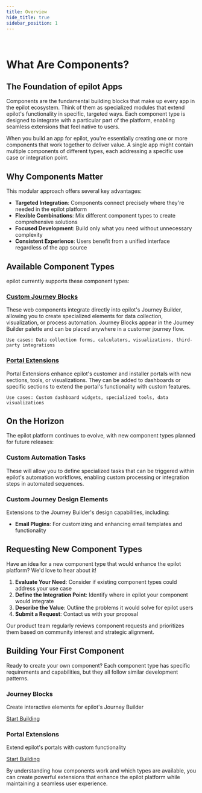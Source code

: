 ```yaml
---
title: Overview
hide_title: true
sidebar_position: 1
---
```


<p>&nbsp;</p>

# What Are Components?

## The Foundation of epilot Apps

Components are the fundamental building blocks that make up every app in the epilot ecosystem. Think of them as specialized modules that extend epilot's functionality in specific, targeted ways. Each component type is designed to integrate with a particular part of the platform, enabling seamless extensions that feel native to users.

When you build an app for epilot, you're essentially creating one or more components that work together to deliver value. A single app might contain multiple components of different types, each addressing a specific use case or integration point.

## Why Components Matter

This modular approach offers several key advantages:

- **Targeted Integration**: Components connect precisely where they're needed in the epilot platform
- **Flexible Combinations**: Mix different component types to create comprehensive solutions
- **Focused Development**: Build only what you need without unnecessary complexity
- **Consistent Experience**: Users benefit from a unified interface regardless of the app source

## Available Component Types

epilot currently supports these component types:

### [Custom Journey Blocks](/apps/components/custom-journey-block)

These web components integrate directly into epilot's Journey Builder, allowing you to create specialized elements for data collection, visualization, or process automation. Journey Blocks appear in the Journey Builder palette and can be placed anywhere in a customer journey flow.

```
Use cases: Data collection forms, calculators, visualizations, third-party integrations
```

### [Portal Extensions](/apps/components/portal-extension)

Portal Extensions enhance epilot's customer and installer portals with new sections, tools, or visualizations. They can be added to dashboards or specific sections to extend the portal's functionality with custom features.

```
Use cases: Custom dashboard widgets, specialized tools, data visualizations
```

## On the Horizon

The epilot platform continues to evolve, with new component types planned for future releases:

### Custom Automation Tasks

These will allow you to define specialized tasks that can be triggered within epilot's automation workflows, enabling custom processing or integration steps in automated sequences.

### Custom Journey Design Elements

Extensions to the Journey Builder's design capabilities, including:
- **Email Plugins**: For customizing and enhancing email templates and functionality

## Requesting New Component Types

Have an idea for a new component type that would enhance the epilot platform? We'd love to hear about it!

1. **Evaluate Your Need**: Consider if existing component types could address your use case
2. **Define the Integration Point**: Identify where in epilot your component would integrate
3. **Describe the Value**: Outline the problems it would solve for epilot users
4. **Submit a Request**: Contact us with your proposal

Our product team regularly reviews component requests and prioritizes them based on community interest and strategic alignment.

## Building Your First Component

Ready to create your own component? Each component type has specific requirements and capabilities, but they all follow similar development patterns.

<div className="container">
  <div className="row">
    <div className="col col--6">
      <div className="card" style={{height: '100%'}}>
        <div className="card__body">
          <h3>Journey Blocks</h3>
          <p>Create interactive elements for epilot's Journey Builder</p>
          <a href="/apps/components/custom-journey-block" className="button button--primary button--block">Start Building</a>
        </div>
      </div>
    </div>
    <div className="col col--6">
      <div className="card" style={{height: '100%'}}>
        <div className="card__body">
          <h3>Portal Extensions</h3>
          <p>Extend epilot's portals with custom functionality</p>
          <a href="/apps/components/portal-extension" className="button button--primary button--block">Start Building</a>
        </div>
      </div>
    </div>
  </div>
</div>

By understanding how components work and which types are available, you can create powerful extensions that enhance the epilot platform while maintaining a seamless user experience.
